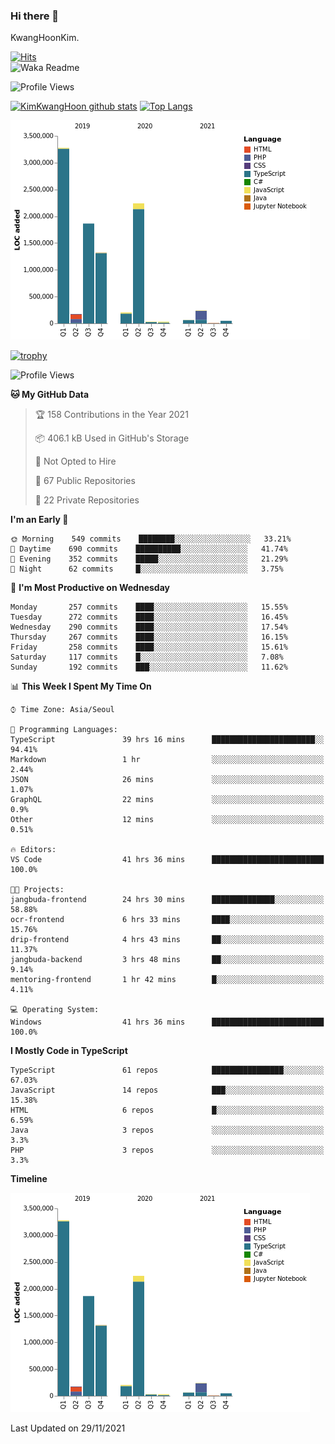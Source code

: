 ### Hi there 👋

KwangHoonKim.

[![Hits](https://hits.seeyoufarm.com/api/count/incr/badge.svg?url=https%3A%2F%2Fgithub.com%2Frhkdgns95)](https://hits.seeyoufarm.com)  
![Waka Readme](https://github.com/rhkdgns95/rhkdgns95/workflows/Waka%20Readme/badge.svg)

![Profile Views](http://img.shields.io/badge/Profile%20Views-0-blue)

[![KimKwangHoon github stats](https://github-readme-stats.vercel.app/api?username=rhkdgns95&show_icons=true)](https://github.com/rhkdgns95/github-readme-stats)   [![Top Langs](https://github-readme-stats.vercel.app/api/top-langs/?username=rhkdgns95&layout=compact)](https://github.com/rhkdgns95/github-readme-stats)   


![Chart not found](https://raw.githubusercontent.com/rhkdgns95/rhkdgns95/master/charts/bar_graph.png) 

[![trophy](https://github-profile-trophy.vercel.app/?username=rhkdgns95)](https://github.com/rhkdgns95/github-profile-trophy)

<!--START_SECTION:waka-->
![Profile Views](http://img.shields.io/badge/Profile%20Views-1-blue)

**🐱 My GitHub Data** 

> 🏆 158 Contributions in the Year 2021
 > 
> 📦 406.1 kB Used in GitHub's Storage 
 > 
> 🚫 Not Opted to Hire
 > 
> 📜 67 Public Repositories 
 > 
> 🔑 22 Private Repositories  
 > 
**I'm an Early 🐤** 

```text
🌞 Morning    549 commits    ████████░░░░░░░░░░░░░░░░░   33.21% 
🌆 Daytime    690 commits    ██████████░░░░░░░░░░░░░░░   41.74% 
🌃 Evening    352 commits    █████░░░░░░░░░░░░░░░░░░░░   21.29% 
🌙 Night      62 commits     █░░░░░░░░░░░░░░░░░░░░░░░░   3.75%

```
📅 **I'm Most Productive on Wednesday** 

```text
Monday       257 commits    ████░░░░░░░░░░░░░░░░░░░░░   15.55% 
Tuesday      272 commits    ████░░░░░░░░░░░░░░░░░░░░░   16.45% 
Wednesday    290 commits    ████░░░░░░░░░░░░░░░░░░░░░   17.54% 
Thursday     267 commits    ████░░░░░░░░░░░░░░░░░░░░░   16.15% 
Friday       258 commits    ████░░░░░░░░░░░░░░░░░░░░░   15.61% 
Saturday     117 commits    █░░░░░░░░░░░░░░░░░░░░░░░░   7.08% 
Sunday       192 commits    ███░░░░░░░░░░░░░░░░░░░░░░   11.62%

```


📊 **This Week I Spent My Time On** 

```text
⌚︎ Time Zone: Asia/Seoul

💬 Programming Languages: 
TypeScript               39 hrs 16 mins      ███████████████████████░░   94.41% 
Markdown                 1 hr                ░░░░░░░░░░░░░░░░░░░░░░░░░   2.44% 
JSON                     26 mins             ░░░░░░░░░░░░░░░░░░░░░░░░░   1.07% 
GraphQL                  22 mins             ░░░░░░░░░░░░░░░░░░░░░░░░░   0.9% 
Other                    12 mins             ░░░░░░░░░░░░░░░░░░░░░░░░░   0.51%

🔥 Editors: 
VS Code                  41 hrs 36 mins      █████████████████████████   100.0%

🐱‍💻 Projects: 
jangbuda-frontend        24 hrs 30 mins      ██████████████░░░░░░░░░░░   58.88% 
ocr-frontend             6 hrs 33 mins       ████░░░░░░░░░░░░░░░░░░░░░   15.76% 
drip-frontend            4 hrs 43 mins       ██░░░░░░░░░░░░░░░░░░░░░░░   11.37% 
jangbuda-backend         3 hrs 48 mins       ██░░░░░░░░░░░░░░░░░░░░░░░   9.14% 
mentoring-frontend       1 hr 42 mins        █░░░░░░░░░░░░░░░░░░░░░░░░   4.11%

💻 Operating System: 
Windows                  41 hrs 36 mins      █████████████████████████   100.0%

```

**I Mostly Code in TypeScript** 

```text
TypeScript               61 repos            ████████████████░░░░░░░░░   67.03% 
JavaScript               14 repos            ███░░░░░░░░░░░░░░░░░░░░░░   15.38% 
HTML                     6 repos             █░░░░░░░░░░░░░░░░░░░░░░░░   6.59% 
Java                     3 repos             ░░░░░░░░░░░░░░░░░░░░░░░░░   3.3% 
PHP                      3 repos             ░░░░░░░░░░░░░░░░░░░░░░░░░   3.3%

```


**Timeline**

![Chart not found](https://raw.githubusercontent.com/rhkdgns95/rhkdgns95/master/charts/bar_graph.png) 


 Last Updated on 29/11/2021
<!--END_SECTION:waka-->
